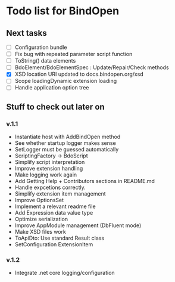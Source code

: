 Todo list for BindOpen
====

## Next tasks

- [ ] Configuration bundle
- [ ] Fix bug with repeated parameter script function
- [ ] ToString() data elements
- [ ] BdoElement/BdoElementSpec : Update/Repair/Check methods
- [x] XSD location URI updated to docs.bindopen.org/xsd
- [ ] Scope loadingDynamic extension loading
- [ ] Handle application option tree

## Stuff to check out later on

### v.1.1

* Instantiate host with AddBindOpen method
* See whether startup logger makes sense
* SetLogger must be guessed automatically
* ScriptingFactory -> BdoScript
* Simplify script interpretation
* Improve extension handling
* Make logging work again
* Add Getting Help + Contributors sections in README.md
* Handle expcetions correctly.
* Simplify extension item management
* Improve OptionsSet 
* Implement a relevant readme file
* Add Expression data value type
* Optimize serialization
* Improve AppModule management (DbFluent mode)
* Make XSD files work
* ToApiDto: Use standard Result class
* SetConfiguration ExtensionItem

### v.1.2
* Integrate .net core logging/configuration

